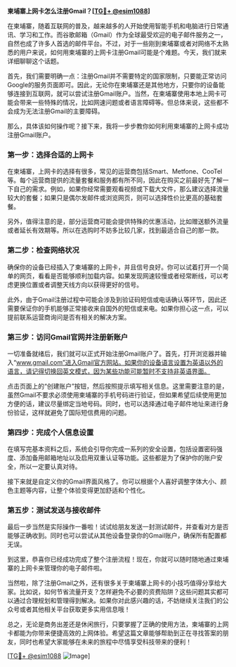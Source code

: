 **柬埔寨上网卡怎么注册Gmail？[[TG💪+ @esim1088](https://t.me/s/esim1088)]**

在柬埔寨，随着互联网的普及，越来越多的人开始使用智能手机和电脑进行日常通讯、学习和工作。而谷歌邮箱（Gmail）作为全球最受欢迎的电子邮件服务之一，自然也成了许多人首选的邮件平台。不过，对于一些刚到柬埔寨或者对网络不太熟悉的用户来说，如何用柬埔寨的上网卡注册Gmail可能是个难题。今天，我们就来详细聊聊这个话题。

首先，我们需要明确一点：注册Gmail并不需要特定的国家限制，只要能正常访问Google的服务页面即可。因此，无论你在柬埔寨还是其他地方，只要你的设备能够连接到互联网，就可以尝试注册Gmail账户。当然，在柬埔寨使用本地上网卡可能会带来一些特殊的情况，比如网速问题或者语言障碍等。但总体来说，这些都不会成为无法注册Gmail的主要障碍。

那么，具体该如何操作呢？接下来，我将一步步教你如何利用柬埔寨的上网卡成功注册Gmail账户。

### 第一步：选择合适的上网卡

在柬埔寨，上网卡的选择有很多，常见的运营商包括Smart、Metfone、CooTel等。每个运营商提供的流量套餐和服务都有所不同，因此在购买之前最好先了解一下自己的需求。例如，如果你经常需要观看视频或下载大文件，那么建议选择流量较大的套餐；如果只是偶尔发邮件或浏览网页，则可以选择性价比更高的基础套餐。

另外，值得注意的是，部分运营商可能会提供特殊的优惠活动，比如赠送额外流量或者延长有效期等。所以在选购时不妨多比较几家，找到最适合自己的那一款。

### 第二步：检查网络状况

确保你的设备已经插入了柬埔寨的上网卡，并且信号良好。你可以试着打开一个简单的网页，看看是否能够顺利加载内容。如果发现网速较慢或者经常断线，可以考虑更换位置或者调整天线方向以获得更好的信号。

此外，由于Gmail注册过程中可能会涉及到验证码短信或电话确认等环节，因此还需要保证你的手机能够正常接收来自国外的短信或来电。如果你担心这一点，可以提前联系运营商询问是否有相关的解决方案。

### 第三步：访问Gmail官网并注册新账户

一切准备就绪后，我们就可以正式开始注册Gmail账户了。首先，打开浏览器并输入“www.gmail.com”进入Gmail官方网站。如果你的设备语言设置为英语以外的语言，请记得切换回英文模式，因为某些功能可能暂时不支持非英语界面。

点击页面上的“创建账户”按钮，然后按照提示填写相关信息。这里需要注意的是，虽然Gmail不要求必须使用柬埔寨的手机号码进行验证，但如果希望后续使用更加方便的话，建议尽量绑定当地号码。同时，也可以选择通过电子邮件地址来进行身份验证，这样就避免了国际短信费用的问题。

### 第四步：完成个人信息设置

在填写完基本资料之后，系统会引导你完成一系列的安全设置，包括设置密码强度、添加备用邮箱地址以及启用双重认证等功能。这些都是为了保护你的账户安全，所以一定要认真对待。

接下来就是自定义你的Gmail界面风格了。你可以根据个人喜好调整字体大小、颜色主题等内容，让整个体验变得更加舒适和个性化。

### 第五步：测试发送与接收邮件

最后一步当然是实际操作一番啦！试试给朋友发送一封测试邮件，并查看对方是否能够正确收到。同时也可以尝试从其他设备登录你的Gmail账户，确保所有配置都无误。

到这里，恭喜你已经成功完成了整个注册流程！现在，你就可以随时随地通过柬埔寨的上网卡来管理你的电子邮件啦。

当然啦，除了注册Gmail之外，还有很多关于柬埔寨上网卡的小技巧值得分享给大家。比如说，如何节省流量开支？怎样避免不必要的资费陷阱？这些问题其实都可以通过合理规划和管理得到解决。如果你对此感兴趣的话，不妨继续关注我们的公众号或者其他相关平台获取更多实用信息哦！

总之，无论是商务出差还是休闲旅行，只要掌握了正确的使用方法，柬埔寨的上网卡都能为你带来便捷高效的上网体验。希望这篇文章能够帮助到正在寻找答案的朋友，同时也希望大家能够在未来的旅程中尽情享受科技带来的便利！

[[TG💪+ @esim1088](https://t.me/s/esim1088) ![Image](https://i.postimg.cc/4NQfJmqS/Snipaste-2025-05-13-00-14-12.png)]